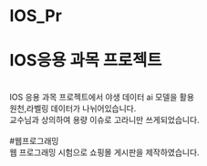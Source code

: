 # IOS_Pr
<h1>IOS응용 과목 프로젝트</h1> 
</br>IOS 응용 과목 프로젝트에서 야생 데이터 ai 모델을 활용 
</br>원천,라벨링 데이터가 나뉘어있습니다. 
</br>교수님과 상의하여 용량 이슈로 고라니만 쓰게되었습니다.
</br></br>
</h1>#웹프로그래밍</h1>
</br>웹 프로그래밍 시험으로 쇼핑몰 게시판을 제작하였습니다. 
